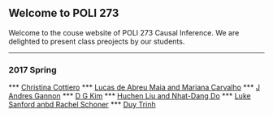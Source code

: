 ## Welcome to POLI 273

Welcome to the couse website of POLI 273 Causal Inference. We are delighted to present class preojects by our students.

---

### 2017 Spring

*** [Christina Cottiero](./2017spring/Cottiero/blogci.html)
*** [Lucas de Abreu Maia and Mariana Carvalho](../2017spring/dAM_Carvalho/CI-post.html)
*** [J Andres Gannon](../2017spring/Gannon/Gannon_PS273_FinalProject.html)
*** [D G Kim](../2017spring/Kim/kim.html)
*** [Huchen Liu and Nhat-Dang Do](../2017/spring/Liu_Do/Liu_Do.html)
*** [Luke Sanford anbd Rachel Schoner](../2017spring/Sanford_Schoner/Memo.html)
*** [Duy Trinh](../2017spring/Trinh/trinh.html)


